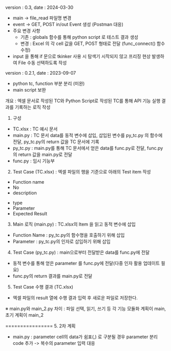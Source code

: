 version : 0.3, date : 2024-03-30
- main -> file_read 파일명 변경
- event -> GET, POST in/out Event 생성 (Postman 대응)
- 주요 변경 사항
  - 기존 : globals 함수를 통해 python script 로 테스트 결과 생성
  - 변경 : Excel 의 각 cell 값을 GET, POST 형태로 전달 (func_connect() 함수 수정)
- input 을 통해 if 문으로 tkinker 사용 시 탐색기 시작되지 않고 프리징 현상 발생하여 File 수동 선택하도록 작성


version : 0.2.1, date : 2023-09-07
- python tc, function 부분 분리 (미완)
- main script 보완

개요 : 엑셀 문서로 작성된 TC와 Python Script로 작성된 TC를 통해 API 기능 실행 결과를 기록하는 로직 작성

1. 구성
- TC.xlsx : TC 예시 문서
- main.py : TC 문서 data를 동적 변수에 삽입, 삽입된 변수를 py_tc.py 의 함수에 전달, py_tc.py의 return 값을 TC 문서에 기록
- py_tc.py : main.py를 통해 TC 문서에서 얻은 data를 func.py로 전달, func.py의 return 값을 main.py로 전달
- func.py : 임시 기능부

2. Test Case (TC.xlsx) : 엑셀 파일의 행을 기준으로 아래의 Test item 작성
- Function name
- No
- description

[comment]: <> (- valid, Invalid, 해당 값으로 인해 영향을 주는 로직 없음)
- type
- Parameter
- Expected Result

3. Main 로직 (main.py) : TC.xlsx의 Item 을 읽고 동적 변수에 삽입
- Function Name : py_tc.py의 함수명을 호출하기 위해 삽입
- Parameter : py_tc.py의 인자로 삽입하기 위해 삽입

4. Test Case (py_tc.py) : main으로부터 전달받은 data를 func.py에 전달

[comment]: <> (- 동적 변수를 통해 얻은 valid, invalid 값으로 result 를 분개한다. &#40;if 문, try 문&#41;)
- 동적 변수를 통해 얻은 parameter 를 func.py에 전달(다중 인자 활용 업데이트 필요)
- func.py의 return 결과를 main.py로 전달

5. Test Case 수행 결과 (TC.xlsx)
- 엑셀 파일의 result 열에 수행 결과 입력 후 새로운 파일로 저장한다.

※ main.py와 main_2.py 차이 : 파일 선택, 읽기, 쓰기 등 각 기능 모듈화 계획이 main, 초기 계획이 main_2 

================
5. 2차 계획
- main.py : parameter cell의 data가 쉼표(,) 로 구분될 경우 parameter 분리 code 추가
  -> 복수의 parameter 입력 대응